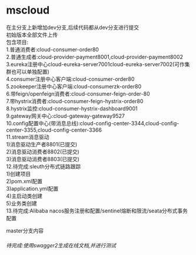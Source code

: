 # mscloud
在主分支上新增加dev分支,后续代码都从dev分支进行提交  
初始版本全部文件上传  
包含项目:  
  1.普通消费者:cloud-consumer-order80  
  2.普通生成者:cloud-provider-payment8001,cloud-provider-payment8002  
  3.eureka注册中心cloud-eureka-server7001cloud-eureka-server7002(可作集群也可以单独配置)  
  4.consumer注册中心客户端:cloud-consumer-order80  
  5.zookeeper注册中心客户端:cloud-consumerzk-order80  
  6.带feign/openfeign消费者:cloud-consumer-feign-order-80  
  7.带hystrix消费者:cloud-consumer-feign-hystrix-order80  
  8.hystrix监控:cloud-consumer-hystrix-dashboard9001  
  9.gateway网关中心:cloud-gateway-gateway9527  
  10.config配置中心(带消息总线):cloud-config-center-3344,cloud-config-center-3355,cloud-config-center-3366  
  11.stream消息驱动  
      1)消息驱动生产者8801(已提交)  
      2)消息驱动消费者8802(已提交)  
      3)消息驱动消费者8803(已提交)  
  12.待完成:sleuth分布式链路跟踪  
      1)创建项目  
      2)pom.xml配置  
      3)application.yml配置  
      4)主启动类创建  
      5)业务类创建  
  13.待完成:Alibaba nacos服务注册和配置/sentinel熔断和限流/seata分布式事务配置  

  master分支内容

###### 待完成:使用swagger2生成在线文档,并进行测试


